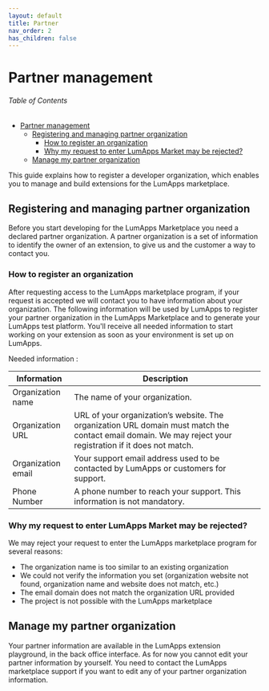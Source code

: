 ```yaml
---
layout: default
title: Partner
nav_order: 2
has_children: false
---
```


# Partner management

<h6>Table of Contents</h6>

- [Partner management](#partner-management)
  - [Registering and managing partner organization](#registering-and-managing-partner-organization)
    - [How to register an organization](#how-to-register-an-organization)
    - [Why my request to enter LumApps Market may be rejected?](#why-my-request-to-enter-lumapps-market-may-be-rejected)
  - [Manage my partner organization](#manage-my-partner-organization)

This guide explains how to register a developer organization, which enables you to manage and build extensions for the LumApps marketplace. 


## Registering and managing partner organization
Before you start developing for the LumApps Marketplace you need a declared partner organization.
A partner organization is a set of information to identify the owner of an extension, to give us and the customer a way to contact you.

### How to register an organization
After requesting access to the LumApps marketplace program, if your request is accepted we will contact you to have information about your organization. 
The following information will be used by LumApps to register your partner organization in the LumApps Marketplace and to generate your LumApps test platform.
You'll receive all needed information to start working on your extension as soon as your environment is set up on LumApps.

Needed information : 

| Information        | Description                                                                                                                                                |
| ------------------ | ---------------------------------------------------------------------------------------------------------------------------------------------------------- |
| Organization name  | The name of your organization.                                                                                                                             |
| Organization URL   | URL of your organization’s website. The organization URL domain must match the contact email domain. We may reject your registration if it does not match. |
| Organization email | Your support email address used to be contacted by LumApps or customers for support.                                                                        |
| Phone Number       | A phone number to reach your support. This information is not mandatory.                                                                                   |

### Why my request to enter LumApps Market may be rejected?
We may reject your request to enter the LumApps marketplace program for several reasons: 
 - The organization name is too similar to an existing organization
 - We could not verify the information you set (organization website not found, organization name and website does not match, etc.)
 - The email domain does not match the organization URL provided
 - The project is not possible with the LumApps marketplace

## Manage my partner organization
Your partner information are available in the LumApps extension playground, in the back office interface.
As for now you cannot edit your partner information by yourself. You need to contact the LumApps marketplace support if you want to edit any of your partner organization information.   

